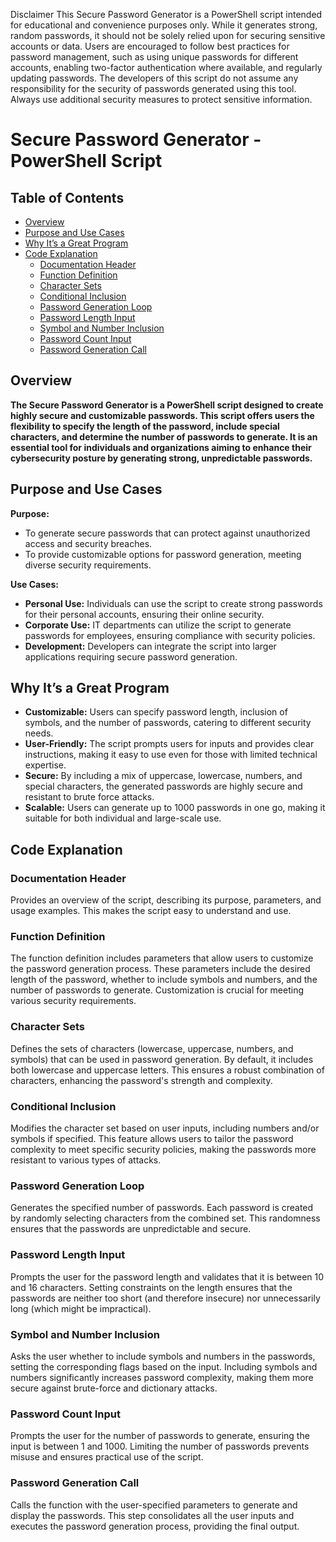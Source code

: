 Disclaimer
This Secure Password Generator is a PowerShell script intended for educational and convenience purposes only. While it generates strong, random passwords, it should not be solely relied upon for securing sensitive accounts or data. Users are encouraged to follow best practices for password management, such as using unique passwords for different accounts, enabling two-factor authentication where available, and regularly updating passwords. The developers of this script do not assume any responsibility for the security of passwords generated using this tool. Always use additional security measures to protect sensitive information.

<h1 id="top">Secure Password Generator - PowerShell Script</h1>

<h2>Table of Contents</h2>

- [Overview](#overview)
- [Purpose and Use Cases](#purpose-and-use-cases)
- [Why It’s a Great Program](#why-its-a-great-program)
- [Code Explanation](#code-explanation)
  - [Documentation Header](#documentation-header)
  - [Function Definition](#function-definition)
  - [Character Sets](#character-sets)
  - [Conditional Inclusion](#conditional-inclusion)
  - [Password Generation Loop](#password-generation-loop)
  - [Password Length Input](#password-length-input)
  - [Symbol and Number Inclusion](#symbol-and-number-inclusion)
  - [Password Count Input](#password-count-input)
  - [Password Generation Call](#password-generation-call)
  
<h2 id="overview">Overview</h2>
<b>The Secure Password Generator is a PowerShell script designed to create highly secure and customizable passwords. This script offers users the flexibility to specify the length of the password, include special characters, and determine the number of passwords to generate. It is an essential tool for individuals and organizations aiming to enhance their cybersecurity posture by generating strong, unpredictable passwords.</b>

<h2 id="purpose-and-use-cases">Purpose and Use Cases</h2>
<b>Purpose:</b>
<ul>
    <li>To generate secure passwords that can protect against unauthorized access and security breaches.</li>
    <li>To provide customizable options for password generation, meeting diverse security requirements.</li>
</ul>
<b>Use Cases:</b>
<ul>
    <li><b>Personal Use:</b> Individuals can use the script to create strong passwords for their personal accounts, ensuring their online security.</li>
    <li><b>Corporate Use:</b> IT departments can utilize the script to generate passwords for employees, ensuring compliance with security policies.</li>
    <li><b>Development:</b> Developers can integrate the script into larger applications requiring secure password generation.</li>
</ul>

<h2 id="why-its-a-great-program">Why It’s a Great Program</h2>
<ul>
    <li><b>Customizable:</b> Users can specify password length, inclusion of symbols, and the number of passwords, catering to different security needs.</li>
    <li><b>User-Friendly:</b> The script prompts users for inputs and provides clear instructions, making it easy to use even for those with limited technical expertise.</li>
    <li><b>Secure:</b> By including a mix of uppercase, lowercase, numbers, and special characters, the generated passwords are highly secure and resistant to brute force attacks.</li>
    <li><b>Scalable:</b> Users can generate up to 1000 passwords in one go, making it suitable for both individual and large-scale use.</li>
</ul>

<h2 id="code-explanation">Code Explanation</h2>
<h3 id="documentation-header">Documentation Header</h3>
<p>Provides an overview of the script, describing its purpose, parameters, and usage examples. This makes the script easy to understand and use.</p>

<h3 id="function-definition">Function Definition</h3>
<p>The function definition includes parameters that allow users to customize the password generation process. These parameters include the desired length of the password, whether to include symbols and numbers, and the number of passwords to generate. Customization is crucial for meeting various security requirements.</p>

<h3 id="character-sets">Character Sets</h3>
<p>Defines the sets of characters (lowercase, uppercase, numbers, and symbols) that can be used in password generation. By default, it includes both lowercase and uppercase letters. This ensures a robust combination of characters, enhancing the password's strength and complexity.</p>

<h3 id="conditional-inclusion">Conditional Inclusion</h3>
<p>Modifies the character set based on user inputs, including numbers and/or symbols if specified. This feature allows users to tailor the password complexity to meet specific security policies, making the passwords more resistant to various types of attacks.</p>

<h3 id="password-generation-loop">Password Generation Loop</h3>
<p>Generates the specified number of passwords. Each password is created by randomly selecting characters from the combined set. This randomness ensures that the passwords are unpredictable and secure.</p>

<h3 id="password-length-input">Password Length Input</h3>
<p>Prompts the user for the password length and validates that it is between 10 and 16 characters. Setting constraints on the length ensures that the passwords are neither too short (and therefore insecure) nor unnecessarily long (which might be impractical).</p>

<h3 id="symbol-and-number-inclusion">Symbol and Number Inclusion</h3>
<p>Asks the user whether to include symbols and numbers in the passwords, setting the corresponding flags based on the input. Including symbols and numbers significantly increases password complexity, making them more secure against brute-force and dictionary attacks.</p>

<h3 id="password-count-input">Password Count Input</h3>
<p>Prompts the user for the number of passwords to generate, ensuring the input is between 1 and 1000. Limiting the number of passwords prevents misuse and ensures practical use of the script.</p>

<h3 id="password-generation-call">Password Generation Call</h3>
<p>Calls the function with the user-specified parameters to generate and display the passwords. This step consolidates all the user inputs and executes the password generation process, providing the final output.</p>
